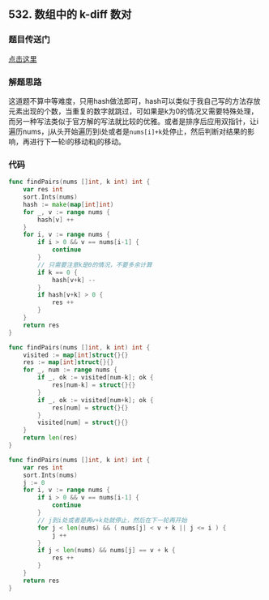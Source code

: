 ## 532. 数组中的 k-diff 数对

### 题目传送门

[点击这里]()

### 解题思路

这道题不算中等难度，只用hash做法即可，hash可以类似于我自己写的方法存放元素出现的个数，当重复的数字就跳过，可如果是k为0的情况又需要特殊处理，而另一种写法类似于官方解的写法就比较的优雅。或者是排序后应用双指针，让i遍历nums，j从头开始遍历到i处或者是`nums[i]+k`处停止，然后判断对结果的影响，再进行下一轮i的移动和j的移动。

### 代码

```go
func findPairs(nums []int, k int) int {
    var res int
    sort.Ints(nums)
    hash := make(map[int]int)
    for _, v := range nums {
        hash[v] ++
    }
    for i, v := range nums {
        if i > 0 && v == nums[i-1] {
            continue
        }
		// 只需要注意k是0的情况，不要多余计算
        if k == 0 {
            hash[v+k] --
        }
        if hash[v+k] > 0 {
            res ++
        }
    }
    return res
}   
```

```go
func findPairs(nums []int, k int) int {
    visited := map[int]struct{}{}
    res := map[int]struct{}{}
    for _, num := range nums {
        if _, ok := visited[num-k]; ok {
            res[num-k] = struct{}{}
        }
        if _, ok := visited[num+k]; ok {
            res[num] = struct{}{}
        }
        visited[num] = struct{}{}
    }
    return len(res)
}
```

```go
func findPairs(nums []int, k int) int {
    var res int
    sort.Ints(nums)
    j := 0
    for i, v := range nums {
        if i > 0 && v == nums[i-1] {
            continue
        }
        // j到i处或者是再v+k处就停止，然后在下一轮再开始
        for j < len(nums) && ( nums[j] < v + k || j <= i ) {
            j ++
        } 
        if j < len(nums) && nums[j] == v + k {
            res ++
        }
    }
    return res
}   


```